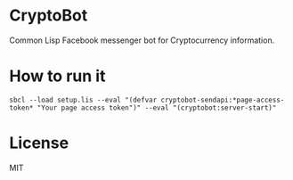 # CryptoBot

Common Lisp Facebook messenger bot for Cryptocurrency information.

# How to run it

```
sbcl --load setup.lis --eval "(defvar cryptobot-sendapi:*page-access-token* "Your page access token")" --eval "(cryptobot:server-start)"
```

# License

MIT